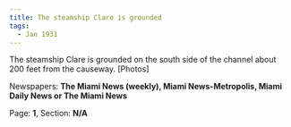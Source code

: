 ```yaml
---  
title: The steamship Clare is grounded  
tags:  
  - Jan 1931  
---  
```

  
The steamship Clare is grounded on the south side of the channel about 200 feet from the causeway. [Photos]  
  
Newspapers: **The Miami News (weekly), Miami News-Metropolis, Miami Daily News or The Miami News**  
  
Page: **1**, Section: **N/A** 
